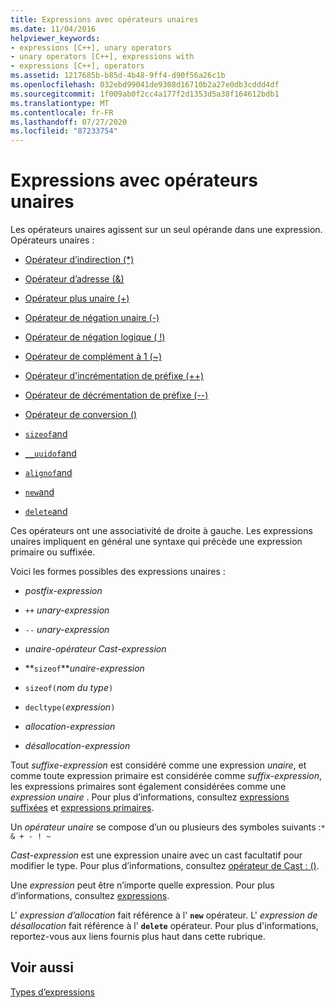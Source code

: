 ```yaml
---
title: Expressions avec opérateurs unaires
ms.date: 11/04/2016
helpviewer_keywords:
- expressions [C++], unary operators
- unary operators [C++], expressions with
- expressions [C++], operators
ms.assetid: 1217685b-b85d-4b48-9ff4-d90f56a26c1b
ms.openlocfilehash: 032ebd99041de9308d16710b2a27e0db3cddd4df
ms.sourcegitcommit: 1f009ab0f2cc4a177f2d1353d5a38f164612bdb1
ms.translationtype: MT
ms.contentlocale: fr-FR
ms.lasthandoff: 07/27/2020
ms.locfileid: "87233754"
---
```

# <a name="expressions-with-unary-operators"></a>Expressions avec opérateurs unaires

Les opérateurs unaires agissent sur un seul opérande dans une expression. Opérateurs unaires :

- [Opérateur d’indirection (*)](../cpp/indirection-operator-star.md)

- [Opérateur d’adresse (&)](../cpp/address-of-operator-amp.md)

- [Opérateur plus unaire (+)](../cpp/unary-plus-and-negation-operators-plus-and.md)

- [Opérateur de négation unaire (-)](../cpp/unary-plus-and-negation-operators-plus-and.md)

- [Opérateur de négation logique ( !)](../cpp/logical-negation-operator-exclpt.md)

- [Opérateur de complément à 1 (~)](../cpp/one-s-complement-operator-tilde.md)

- [Opérateur d'incrémentation de préfixe (++)](../cpp/prefix-increment-and-decrement-operators-increment-and-decrement.md)

- [Opérateur de décrémentation de préfixe (--)](../cpp/prefix-increment-and-decrement-operators-increment-and-decrement.md)

- [Opérateur de conversion ()](../cpp/cast-operator-parens.md)

- [`sizeof`and](../cpp/sizeof-operator.md)

- [`__uuidof`and](../cpp/uuidof-operator.md)

- [`alignof`and](../cpp/alignof-operator.md)

- [`new`and](../cpp/new-operator-cpp.md)

- [`delete`and](../cpp/delete-operator-cpp.md)

Ces opérateurs ont une associativité de droite à gauche. Les expressions unaires impliquent en général une syntaxe qui précède une expression primaire ou suffixée.

Voici les formes possibles des expressions unaires :

- *postfix-expression*

- `++` *unary-expression*

- `--` *unary-expression*

- *unaire-opérateur* *Cast-expression*

- **`sizeof`***unaire-expression*

- `sizeof(`*nom du type*`)`

- `decltype(`*expression*`)`

- *allocation-expression*

- *désallocation-expression*

Tout *suffixe-expression* est considéré comme une expression *unaire*, et comme toute expression primaire est considérée comme *suffix-expression*, les expressions primaires sont également considérées comme une *expression unaire* . Pour plus d’informations, consultez [expressions suffixées](../cpp/postfix-expressions.md) et [expressions primaires](../cpp/primary-expressions.md).

Un *opérateur unaire* se compose d’un ou plusieurs des symboles suivants :`* & + - ! ~`

*Cast-expression* est une expression unaire avec un cast facultatif pour modifier le type. Pour plus d’informations, consultez [opérateur de Cast : ()](../cpp/cast-operator-parens.md).

Une *expression* peut être n’importe quelle expression. Pour plus d’informations, consultez [expressions](../cpp/expressions-cpp.md).

L' *expression d’allocation* fait référence à l' **`new`** opérateur. L' *expression de désallocation* fait référence à l' **`delete`** opérateur. Pour plus d'informations, reportez-vous aux liens fournis plus haut dans cette rubrique.

## <a name="see-also"></a>Voir aussi

[Types d’expressions](../cpp/types-of-expressions.md)
